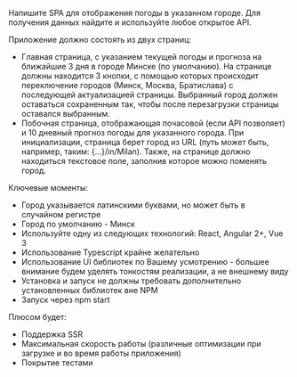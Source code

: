 Напишите SPA для отображения погоды в указанном городе. Для получения данных
найдите и используйте любое открытое API.

Приложение должно состоять из двух страниц:

- Главная страница, с указанием текущей погоды и прогноза на ближайшие 3 дня
  в городе Минске (по умолчанию). На странице должны находится 3 кнопки, с
  помощью которых происходит переключение городов (Минск, Москва, Братислава)
  с последующей актуализацией страницы. Выбранный город должен оставаться
  сохраненным так, чтобы после перезагрузки страницы оставался выбранным.
- Побочная страница, отображающая почасовой (если API позволяет) и 10 дневный
  прогноз погоды для указанного города. При инициализации, страница берет город
  из URL (путь может быть, например, таким: {...}/in/Milan). Также, на странице
  должно находиться текстовое поле, заполнив которое можно поменять город.

Ключевые моменты:
* Город указывается латинскими буквами, но может быть в случайном регистре
* Город по умолчанию - Минск
* Используйте одну из следующих технологий: React, Angular 2+, Vue 3
* Использование Typescript крайне желательно
* Использование UI библиотек по Вашему усмотрению - большее внимание будем
  уделять тонкостям реализации, а не внешнему виду
* Установка и запуск не должны требовать дополнительно установленных библиотек
  вне NPM
* Запуск через npm start


Плюсом будет:
* Поддержка SSR
* Максимальная скорость работы (различные оптимизации при загрузке и во время
  работы приложения)
* Покрытие тестами 